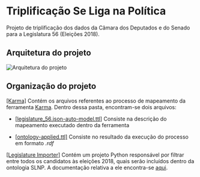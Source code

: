 # Triplificação Se Liga na Política
Projeto de triplificação dos dados da Câmara dos Deputados e do Senado para a Legislatura 56 (Eleições 2018).

## Arquitetura do projeto

![Arquitetura do projeto](https://raw.githubusercontent.com/rebecabordini/triplificacao-slnp/master/arquitetura.png)


## Organização do projeto

[[Karma]](https://github.com/rebecabordini/triplificacao-slnp/tree/master/Karma) Contém os arquivos referentes
ao processo de mapeamento da ferramenta [Karma](https://usc-isi-i2.github.io/karma/). Dentro dessa pasta, encontram-se dois arquivos:


- [[legislature_56.json-auto-model.ttl]](https://github.com/rebecabordini/triplificacao-slnp/blob/master/Karma/legislature_56.json-auto-model.ttl)
Consiste na descrição do mapeamento executado dentro da ferramenta

- [[ontology-applied.ttl]](https://github.com/rebecabordini/triplificacao-slnp/blob/master/Karma/ontology-applied.ttl)
Consiste no resultado da execução do processo em formato *.rdf*

[[Legislature Importer]](https://github.com/rebecabordini/triplificacao-slnp/tree/master/LegislatureImporter)
Contém um projeto Python responsável por filtrar entre todos os candidatos às eleições 2018, quais serão incluídos dentro da ontologia SLNP. A documentação relativa a ele encontra-se [aqui](https://github.com/rebecabordini/triplificacao-slnp/tree/master/LegislatureImporter/README.md).

